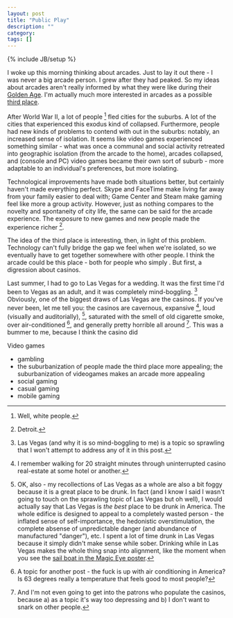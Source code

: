 ```yaml
---
layout: post
title: "Public Play"
description: ""
category:
tags: []
---
```

{% include JB/setup %}

I woke up this morning thinking about arcades. Just to lay it out there - I was never a big arcade person. I grew after they had peaked. So my ideas about arcades aren't really informed by what they were like during their [Golden Age](http://en.wikipedia.org/wiki/Golden_age_of_arcade_video_games). I'm actually much more interested in arcades as a possible [third place](http://en.wikipedia.org/wiki/Third_place). 

After World War II, a lot of people [^6] fled cities for the suburbs. A lot of the cities that experienced this exodus kind of collapsed. Furthermore, people had new kinds of problems to contend with out in the suburbs: notably, an increased sense of isolation. It seems like video games experienced something similar - what was once a communal and social activity retreated into geographic isolation (from the arcade to the home), arcades collapsed, and (console and PC) video games became their own sort of suburb - more adaptable to an individual's preferences, but more isolating.

Technological improvements have made both situations better, but certainly haven't made everything perfect. Skype and FaceTime make living far away from your family easier to deal with; Game Center and Steam make gaming feel like more a group activity. However, just as nothing compares to the novelty and spontaneity of city life, the same can be said for the arcade experience. The exposure to new games and new people made the experience richer [^7].

The idea of the third place is interesting, then, in light of this problem. Technology can't fully bridge the gap we feel when we're isolated, so we eventually have to get together somewhere with other people. I think the arcade could be this place - both for people who simply . But first, a digression about casinos. 

Last summer, I had to go to Las Vegas for a wedding. It was the first time I'd been to Vegas as an adult, and it was completely mind-boggling. [^1] Obviously, one of the biggest draws of Las Vegas are the casinos. If you've never been, let me tell you: the casinos are cavernous, expansive [^2], loud (visually and auditorially), [^3], saturated with the smell of old cigarette smoke, over air-conditioned [^4], and generally pretty horrible all around [^5]. This was a bummer to me, because I think the casino did 

Video games

- gambling
- the suburbanization of people made the third place more appealing; the suburbanization of videogames makes an arcade more appealing
- social gaming
- casual gaming
- mobile gaming

[^1]: Las Vegas (and why it is so mind-boggling to me) is a topic so sprawling that I won't attempt to address any of it in this post.
[^2]: I remember walking for 20 straight minutes through uninterrupted casino real-estate at some hotel or another.
[^3]: OK, also - my recollections of Las Vegas as a whole are also a bit foggy because it is a great place to be drunk. In fact (and I know I said I wasn't going to touch on the sprawling topic of Las Vegas but oh well), I would actually say that Las Vegas is *the best* place to be drunk in America. The whole edifice is designed to appeal to a completely wasted person - the inflated sense of self-importance, the hedonistic overstimulation, the complete absense of unpredictable danger (and abundance of manufactured "danger"), etc. I spent a lot of time drunk in  Las Vegas because it simply didn't make sense while sober. Drinking while in Las Vegas makes the whole thing snap into alignment, like the moment when you see the [sail boat in the Magic Eye poster](http://www.youtube.com/watch?v=G_f8ayQQx4I).
[^4]: A topic for another post - the fuck is up with air conditioning in America? Is 63 degrees really a temperature that feels good to most people?
[^5]: And I'm not even going to get into the patrons who populate the casinos, because a) as a topic it's way too depressing and b) I don't want to snark on other people.
[^6]: Well, white people.
[^7]: Detroit.
[^8]: Additionally, arcades offered a level of tactile novelty that's hard to create at home. The variety of interfaces and form factors in arcade games also gave them a depth of experience that was very cool.